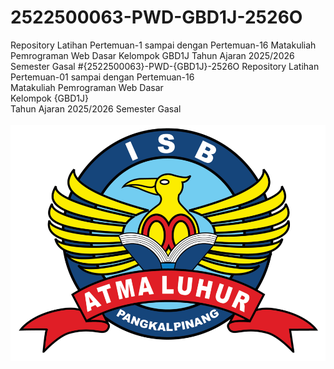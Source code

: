 # 2522500063-PWD-GBD1J-2526O
Repository Latihan Pertemuan-1 sampai dengan Pertemuan-16 Matakuliah Pemrograman Web Dasar Kelompok GBD1J Tahun Ajaran 2025/2026 Semester Gasal 
#{2522500063}-PWD-{GBD1J}-2526O
Repository Latihan Pertemuan-01 sampai dengan Pertemuan-16<br>
Matakuliah Pemrograman Web Dasar<br>
Kelompok {GBD1J}<br>
Tahun Ajaran 2025/2026
Semester Gasal<br><br>
![Logo ISBAL](Logoisbal.png)
